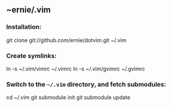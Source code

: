 ## ~ernie/.vim

### Installation:

  git clone git://github.com/ernie/dotvim.git ~/.vim

### Create symlinks:

  ln -s ~/.vim/vimrc ~/.vimrc
  ln -s ~/.vim/gvimrc ~/.gvimrc

### Switch to the `~/.vim` directory, and fetch submodules:

  cd ~/.vim
  git submodule init
  git submodule update

